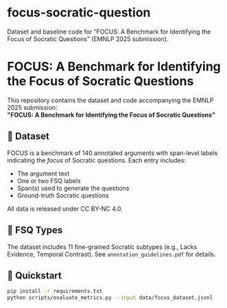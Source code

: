 # focus-socratic-question
Dataset and baseline code for “FOCUS: A Benchmark for Identifying the Focus of Socratic Questions” (EMNLP 2025 submission).
# FOCUS: A Benchmark for Identifying the Focus of Socratic Questions

This repository contains the dataset and code accompanying the EMNLP 2025 submission:  
**"FOCUS: A Benchmark for Identifying the Focus of Socratic Questions"**

## 📘 Dataset
FOCUS is a benchmark of 140 annotated arguments with span-level labels indicating the *focus* of Socratic questions. Each entry includes:
- The argument text
- One or two FSQ labels
- Span(s) used to generate the questions
- Ground-truth Socratic questions

All data is released under CC BY-NC 4.0.

## 🧠 FSQ Types
The dataset includes 11 fine-grained Socratic subtypes (e.g., Lacks Evidence, Temporal Contrast). See `annotation_guidelines.pdf` for details.


## 🚀 Quickstart
```bash
pip install -r requirements.txt
python scripts/evaluate_metrics.py --input data/focus_dataset.jsonl
